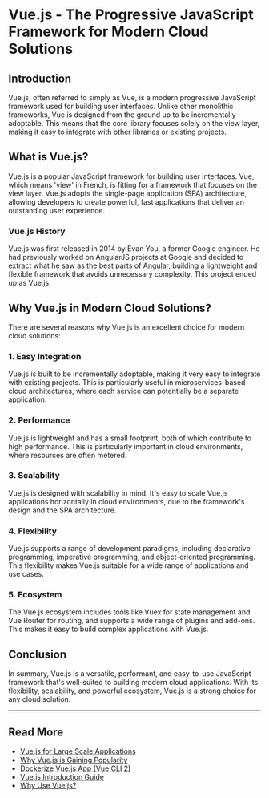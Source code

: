 # Vue.js - The Progressive JavaScript Framework for Modern Cloud Solutions

## Introduction

Vue.js, often referred to simply as Vue, is a modern progressive JavaScript framework used for building user interfaces. Unlike other monolithic frameworks, Vue is designed from the ground up to be incrementally adoptable. This means that the core library focuses solely on the view layer, making it easy to integrate with other libraries or existing projects. 

## What is Vue.js?

Vue.js is a popular JavaScript framework for building user interfaces. Vue, which means 'view' in French, is fitting for a framework that focuses on the view layer. Vue.js adopts the single-page application (SPA) architecture, allowing developers to create powerful, fast applications that deliver an outstanding user experience.

### Vue.js History

Vue.js was first released in 2014 by Evan You, a former Google engineer. He had previously worked on AngularJS projects at Google and decided to extract what he saw as the best parts of Angular, building a lightweight and flexible framework that avoids unnecessary complexity. This project ended up as Vue.js.

## Why Vue.js in Modern Cloud Solutions?

There are several reasons why Vue.js is an excellent choice for modern cloud solutions:

### 1. Easy Integration

Vue.js is built to be incrementally adoptable, making it very easy to integrate with existing projects. This is particularly useful in microservices-based cloud architectures, where each service can potentially be a separate application.

### 2. Performance

Vue.js is lightweight and has a small footprint, both of which contribute to high performance. This is particularly important in cloud environments, where resources are often metered.

### 3. Scalability

Vue.js is designed with scalability in mind. It's easy to scale Vue.js applications horizontally in cloud environments, due to the framework's design and the SPA architecture.

### 4. Flexibility

Vue.js supports a range of development paradigms, including declarative programming, imperative programming, and object-oriented programming. This flexibility makes Vue.js suitable for a wide range of applications and use cases.

### 5. Ecosystem

The Vue.js ecosystem includes tools like Vuex for state management and Vue Router for routing, and supports a wide range of plugins and add-ons. This makes it easy to build complex applications with Vue.js.

## Conclusion

In summary, Vue.js is a versatile, performant, and easy-to-use JavaScript framework that's well-suited to building modern cloud applications. With its flexibility, scalability, and powerful ecosystem, Vue.js is a strong choice for any cloud solution.

---

## Read More
- [Vue.js for Large Scale Applications](https://www.esparkinfo.com/blog/vuejs-for-large-scale-applications.html)
- [Why Vue.js is Gaining Popularity](https://www.monocubed.com/blog/why-vuejs-gaining-popularity/)
- [Dockerize Vue.js App (Vue CLI 2)](https://v2.vuejs.org/v2/cookbook/dockerize-vuejs-app.html?redirect=true#Additional-Context)
- [Vue.js Introduction Guide](https://vuejs.org/guide/introduction.html)
- [Why Use Vue.js?](https://www.bacancytechnology.com/blog/why-use-vue-js)

